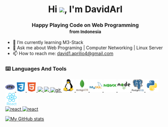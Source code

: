 <h1 align="center">Hi <img src="https://media.tenor.com/images/b617c36f9db276d3146e974b8ff64f4c/tenor.gif" width="50px" />, I'm DavidArl</h1>
<h3 align="center">Happy Playing Code on Web Programming <br />  <small>from Indonesia</small></h3>

- 🌱 I’m currently learning M3-Stack
- 💬 Ask me about Web Programing | Computer Networking | Linux Server 
- 📫 How to reach me: david1.aprilio4@gmail.com

### ⌨️ Languages And Tools
<div>
  <a href="https://www.php.net/">
    <img src="https://github.com/devicons/devicon/blob/master/icons/php/php-original.svg" width="30" />
  </a>
  <a href="https://html.com/css/">
    <img src="https://github.com/devicons/devicon/blob/master/icons/css3/css3-original.svg" width="30" />
  </a>
  <a href="https://html.com/">
    <img src="https://github.com/devicons/devicon/blob/master/icons/html5/html5-original.svg" width="30" />
  </a>
  <a href="https://developer.mozilla.org/en-US/docs/Web/JavaScript">
    <img src="https://cdn.jsdelivr.net/gh/devicons/devicon/icons/javascript/javascript-original.svg" width="30" />
  </a>
  <a href="https://www.typescriptlang.org">
    <img src="https://user-images.githubusercontent.com/63033587/163781219-aea5f3e7-dbcd-48e9-a149-42751bbaae43.png" width="30" />
  </a>
  <a href="https://git-scm.com/" target="_blank"> 
		<img src="https://www.vectorlogo.zone/logos/git-scm/git-scm-icon.svg" alt="git"  height="35"/> 
	</a>  
  <a href="https://www.linux.org/" target="_blank"> 
		<img src="https://raw.githubusercontent.com/devicons/devicon/master/icons/linux/linux-original.svg" alt="linux" width="40" height="40"/> 
	</a> 
	<a href="https://www.mongodb.com/" target="_blank"> 
		<img src="https://raw.githubusercontent.com/devicons/devicon/master/icons/mongodb/mongodb-original-wordmark.svg" alt="mongodb" width="40" height="40"/> 
	</a>
  <a href="https://www.mysql.com/" target="_blank"> 
		<img src="https://raw.githubusercontent.com/devicons/devicon/master/icons/mysql/mysql-original-wordmark.svg" alt="mysql" width="40" height="40"/> 
	</a> 
	<a href="https://www.nginx.com" target="_blank"> 
		<img src="https://raw.githubusercontent.com/devicons/devicon/master/icons/nginx/nginx-original.svg" alt="nginx" width="40" height="40"/> 
	</a> 
	<a href="https://nodejs.org" target="_blank"> 
		<img src="https://raw.githubusercontent.com/devicons/devicon/master/icons/nodejs/nodejs-original-wordmark.svg" alt="nodejs" width="40" height="40"/> 
	</a> 
	<a href="https://www.postgresql.org" target="_blank"> 
		<img src="https://raw.githubusercontent.com/devicons/devicon/master/icons/postgresql/postgresql-original-wordmark.svg" alt="postgresql" width="40" height="40"/> 
	</a> 
	<a href="https://www.python.org" target="_blank"> 
		<img src="https://raw.githubusercontent.com/devicons/devicon/master/icons/python/python-original.svg" alt="python" width="40" height="40"/> 
	</a> 
	<a href="https://reactjs.org/" target="_blank"> 
		<img src="https://raw.githubusercontent.com/devicons/devicon/master/icons/react/react-original-wordmark.svg" alt="react" width="40" height="40"/> 
	</a>
</div>
<div>
<a href="https://reactjs.org/" target="_blank"> 
		<img src="https://github.com/laravel/art/blob/master/laravel-logo.png?raw=true" alt="react" width="40" height="40"/> 
	</a>
	<a href="https://reactjs.org/" target="_blank"> 
		<img src="https://upload.wikimedia.org/wikipedia/commons/6/64/Expressjs.png" alt="react" height="40"/> 
	</a>
</div>

[![My GitHub stats](https://github-readme-stats.vercel.app/api?username=Davidaprilio)](https://github.com/Davidaprilio/github-readme-stats)

